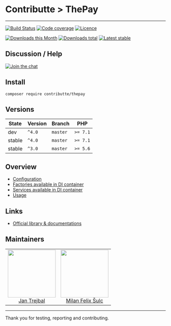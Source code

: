 # Contributte > ThePay

-----

[![Build Status](https://img.shields.io/travis/contributte/thepay.svg?style=flat-square)](https://travis-ci.org/contributte/thepay)
[![Code coverage](https://img.shields.io/coveralls/contributte/thepay.svg?style=flat-square)](https://coveralls.io/r/contributte/thepay)
[![Licence](https://img.shields.io/packagist/l/contributte/thepay.svg?style=flat-square)](https://packagist.org/packages/contributte/thepay)

[![Downloads this Month](https://img.shields.io/packagist/dm/contributte/thepay.svg?style=flat-square)](https://packagist.org/packages/contributte/thepay)
[![Downloads total](https://img.shields.io/packagist/dt/contributte/thepay.svg?style=flat-square)](https://packagist.org/packages/contributte/thepay)
[![Latest stable](https://img.shields.io/packagist/v/contributte/thepay.svg?style=flat-square)](https://packagist.org/packages/contributte/thepay)

## Discussion / Help

[![Join the chat](https://img.shields.io/gitter/room/contributte/thepay.svg?style=flat-square)](http://bit.ly/ctteg)

## Install

```
composer require contributte/thepay
```

## Versions

| State       | Version | Branch   | PHP      |
|-------------|---------|----------|----------|
| dev         | `^4.0`  | `master` | `>= 7.1` |
| stable      | `^4.0`  | `master` | `>= 7.1` |
| stable      | `^3.0`  | `master` | `>= 5.6` |

## Overview

- [Configuration](https://github.com/contributte/thepay/blob/master/.docs/README.md#configuration)
- [Factories available in DI container](https://github.com/contributte/thepay/blob/master/.docs/README.md#factories-available-in-di-container)
- [Services available in DI container](https://github.com/contributte/thepay/blob/master/.docs/README.md#services-available-in-di-container)
- [Usage](https://github.com/contributte/thepay/blob/master/.docs/README.md#usage)

## Links

- [Official library & documentations](https://www.thepay.cz/ke-stazeni/)

## Maintainers

<table>
  <tbody>
    <tr>
      <td align="center">
        <a href="https://github.com/trejjam">
            <img width="150" height="150" src="https://avatars2.githubusercontent.com/u/3594540?s=460&v=4">
        </a>
        </br>
        <a href="https://github.com/trejjam">Jan Trejbal</a>
      </td>
      <td align="center">
        <a href="https://github.com/f3l1x">
            <img width="150" height="150" src="https://avatars2.githubusercontent.com/u/538058?v=3&s=150">
        </a>
        </br>
        <a href="https://github.com/f3l1x">Milan Felix Šulc</a>
      </td>
    </tr>
  <tbody>
</table>

-----

Thank you for testing, reporting and contributing.
